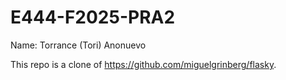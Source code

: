 # E444-F2025-PRA2

Name: Torrance (Tori) Anonuevo

This repo is a clone of https://github.com/miguelgrinberg/flasky.

